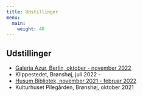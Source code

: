 ```yaml
---
title: Udstillinger
menu:
  main:
    weight: 40
---
```


## Udstillinger

- [Galeria Azur, Berlin, oktober - november 2022](https://galeriaazur.art/de/)
- Klippestedet, Brønshøj, juli 2022 - 
- [Husum Bibliotek, november 2021 - februar 2022](https://bibliotek.kk.dk/bibliotek/husum/arrangementer/)
- Kulturhuset Pilegården, Brønshøj, oktober 2021
